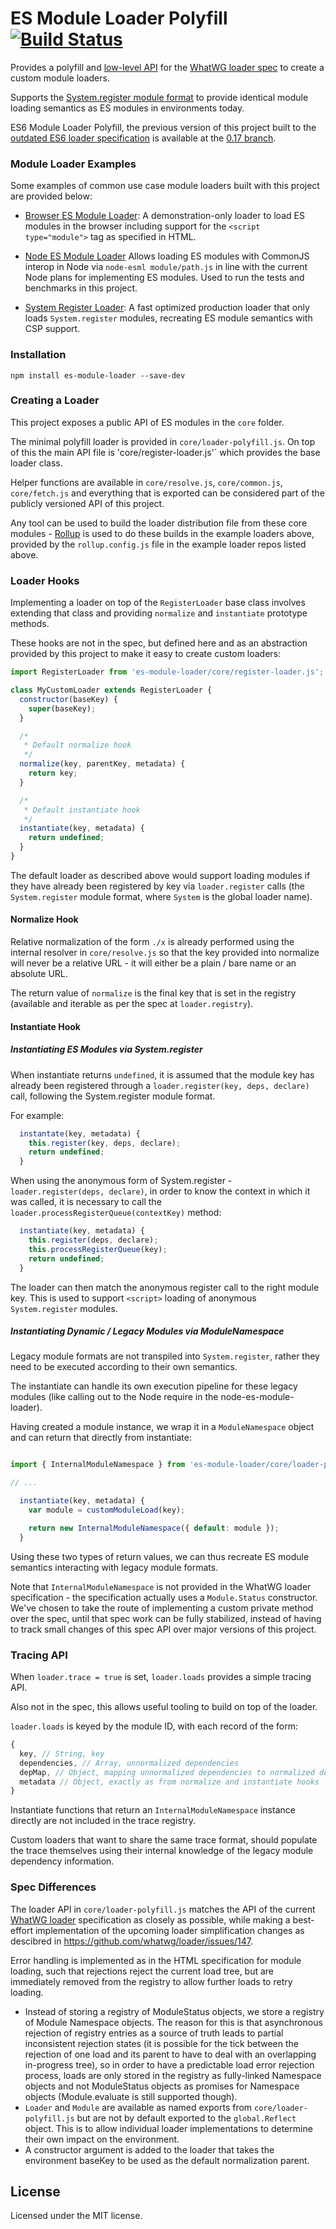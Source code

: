 # ES Module Loader Polyfill [![Build Status][travis-image]][travis-url]

Provides a polyfill and [low-level API](#loader-api) for the [WhatWG loader spec](https://github.com/whatwg/loader) to create a custom module loaders.

Supports the [System.register module format](https://github.com/ModuleLoader/es-module-loader/blob/master/docs/system-register.md) to provide identical module loading semantics as ES modules in environments today.

ES6 Module Loader Polyfill, the previous version of this project built to the [outdated ES6 loader specification](http://wiki.ecmascript.org/doku.php?id=harmony:specification_drafts#august_24_2014_draft_rev_27) is available at the [0.17 branch](https://github.com/ModuleLoader/es-module-loader/tree/0.17).

### Module Loader Examples

Some examples of common use case module loaders built with this project are provided below:

- [Browser ES Module Loader](https://github.com/ModuleLoader/browser-es-module-loader):
  A demonstration-only loader to load ES modules in the browser including support for the `<script type="module">` tag as specified in HTML.

- [Node ES Module Loader](https://github.com/ModuleLoader/node-es-module-loader)
  Allows loading ES modules with CommonJS interop in Node via `node-esml module/path.js` in line with the current Node 
  plans for implementing ES modules. Used to run the tests and benchmarks in this project.

- [System Register Loader](https://github.com/ModuleLoader/system-register-loader):
  A fast optimized production loader that only loads `System.register` modules, recreating ES module semantics with CSP support.

### Installation

```
npm install es-module-loader --save-dev
```

### Creating a Loader

This project exposes a public API of ES modules in the `core` folder.

The minimal polyfill loader is provided in `core/loader-polyfill.js`. On top of this the main API file is 
'core/register-loader.js'` which provides the base loader class.

Helper functions are available in `core/resolve.js`, `core/common.js`, `core/fetch.js` and everything that is exported can be considered
part of the publicly versioned API of this project.

Any tool can be used to build the loader distribution file from these core modules - [Rollup](http://rollupjs.org) is used to do these builds in the example loaders above,
provided by the `rollup.config.js` file in the example loader repos listed above.

### Loader Hooks

Implementing a loader on top of the `RegisterLoader` base class involves extending that class and providing `normalize` and `instantiate` prototype
methods.

These hooks are not in the spec, but defined here and as an abstraction provided by this project to make it easy to create custom loaders:

```javascript
import RegisterLoader from 'es-module-loader/core/register-loader.js';

class MyCustomLoader extends RegisterLoader {
  constructor(baseKey) {
    super(baseKey);
  }

  /*
   * Default normalize hook
   */
  normalize(key, parentKey, metadata) {
    return key;
  }

  /*
   * Default instantiate hook
   */
  instantiate(key, metadata) {
    return undefined;
  }
}
```

The default loader as described above would support loading modules if they have already been registered by key via
`loader.register` calls (the `System.register` module format, where `System` is the global loader name).

#### Normalize Hook

Relative normalization of the form `./x` is already performed using the internal resolver in `core/resolve.js`
so that the key provided into normalize will never be a relative URL - it will either be a plain / bare name
or an absolute URL.

The return value of `normalize` is the final key that is set in the registry (available and iterable as per the spec
at `loader.registry`).

#### Instantiate Hook

##### Instantiating ES Modules via System.register

When instantiate returns `undefined`, it is assumed that the module key has already been registered through a
`loader.register(key, deps, declare)` call, following the System.register module format.

For example:

```javascript
  instantate(key, metadata) {
    this.register(key, deps, declare);
    return undefined;
  }
```

When using the anonymous form of System.register - `loader.register(deps, declare)`, in order to know
the context in which it was called, it is necessary to call the `loader.processRegisterQueue(contextKey)` method:

```javascript
  instantiate(key, metadata) {
    this.register(deps, declare);
    this.processRegisterQueue(key);
    return undefined;
  }
```

The loader can then match the anonymous register call to the right module key. This is used to support `<script>` loading
of anonymous `System.register` modules.

##### Instantiating Dynamic / Legacy Modules via ModuleNamespace

Legacy module formats are not transpiled into `System.register`, rather they need to be executed according to their own semantics.

The instantiate can handle its own execution pipeline for these legacy modules (like calling out to the Node require in the node-es-module-loader).

Having created a module instance, we wrap it in a `ModuleNamespace` object and can return that directly from instantiate:

```javascript

import { InternalModuleNamespace } from 'es-module-loader/core/loader-polyfill.js'

// ...

  instantiate(key, metadata) {
    var module = customModuleLoad(key);

    return new InternalModuleNamespace({ default: module });
  }
```

Using these two types of return values, we can thus recreate ES module semantics interacting with legacy module formats.

Note that `InternalModuleNamespace` is not provided in the WhatWG loader specification - the specification actually uses a `Module.Status` constructor.
We've chosen to take the route of implementing a custom private method over the spec, until that spec work can be fully stabilized, instead of having
to track small changes of this spec API over major versions of this project.

### Tracing API

When `loader.trace = true` is set, `loader.loads` provides a simple tracing API.

Also not in the spec, this allows useful tooling to build on top of the loader.

`loader.loads` is keyed by the module ID, with each record of the form:

```javascript
{
  key, // String, key
  dependencies, // Array, unnormalized dependencies
  depMap, // Object, mapping unnormalized dependencies to normalized dependencies
  metadata // Object, exactly as from normalize and instantiate hooks
}
```

Instantiate functions that return an `InternalModuleNamespace` instance directly are not included in the trace registry.

Custom loaders that want to share the same trace format, should populate the trace themselves using their internal knowledge of the legacy module dependency information.

### Spec Differences

The loader API in `core/loader-polyfill.js` matches the API of the current [WhatWG loader](https://whatwg.github.io/loader/) specification as closely as possible, while
making a best-effort implementation of the upcoming loader simplification changes as descibred in https://github.com/whatwg/loader/issues/147.

Error handling is implemented as in the HTML specification for module loading, such that rejections reject the current load tree, but
are immediately removed from the registry to allow further loads to retry loading.

- Instead of storing a registry of ModuleStatus objects, we store a registry of Module Namespace objects. The reason for this is that asynchronous rejection of registry entries as a source of truth leads to partial inconsistent rejection states
(it is possible for the tick between the rejection of one load and its parent to have to deal with an overlapping in-progress tree),
so in order to have a predictable load error rejection process, loads are only stored in the registry as fully-linked Namespace objects
and not ModuleStatus objects as promises for Namespace objects (Module.evaluate is still supported though).
- `Loader` and `Module` are available as named exports from `core/loader-polyfill.js` but are not by default exported to the `global.Reflect` object.
  This is to allow individual loader implementations to determine their own impact on the environment.
- A constructor argument is added to the loader that takes the environment baseKey to be used as the default normalization parent.

## License
Licensed under the MIT license.

[travis-url]: https://travis-ci.org/ModuleLoader/es-module-loader
[travis-image]: https://travis-ci.org/ModuleLoader/es-module-loader.svg?branch=master
